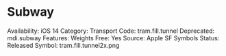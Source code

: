 # Subway

Availability: iOS 14
Category: Transport
Code: tram.fill.tunnel
Deprecated: mdi.subway
Features: Weights
Free: Yes
Source: Apple SF Symbols
Status: Released
Symbol: tram.fill.tunnel2x.png